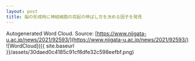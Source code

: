 ```yaml
---
layout: post
title: 脳の形成時に神経細胞の突起の伸ばし方を決める因子を発見
---
```

Autogenerated Word Cloud.
Source\: [https://www.niigata-u.ac.jp/news/2021/92593/](https://www.niigata-u.ac.jp/news/2021/92593/)
![WordCloud]({{ site.baseurl }}/assets/30daed0c4185c91cf8dfe32c598eefbf.png)